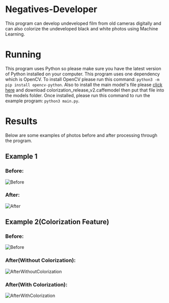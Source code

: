 # Negatives-Developer 
This program can develop undeveloped film from old cameras digitally and can also colorize the undeveloped black and white photos using Machine Learning.

# Running
This program uses Python so please make sure you have the latest version of Python installed on your computer. This program uses one dependency which is OpenCV. To install OpenCV please run this command: ``python3 -m pip install opencv-python``. Also to install the main model's file please [click here](https://storage.openvinotoolkit.org/repositories/datumaro/models/colorization/) and download colorization_release_v2.caffemodel then put that file into the models folder. Once installed, please run this command to run the example program: ``python3 main.py``.

# Results
Below are some examples of photos before and after processing through the program.

## Example 1

### Before:
![Before](https://github.com/user-attachments/assets/a7b91303-4c5a-496a-8c69-2f5abd6e13f4)

### After:
![After](https://github.com/user-attachments/assets/ec573fde-2a3d-4094-9f16-f25454d0dce3)


## Example 2(Colorization Feature)

### Before:
![Before](https://github.com/user-attachments/assets/8eebe2b7-c2f7-4b77-8ac0-bbbe02e58f55)

### After(Without Colorization):
![AfterWithoutColorization](https://github.com/user-attachments/assets/f284e5da-3fef-4aa8-a114-42bb927b00f7)


### After(With Colorization):
![AfterWithColorization](https://github.com/user-attachments/assets/0ab6948b-e8f5-472e-8414-d670f6478315)

